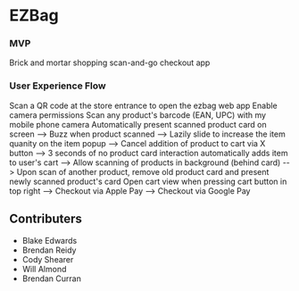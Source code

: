 # EZBag
### MVP 
Brick and mortar shopping scan-and-go checkout app

### User Experience Flow
Scan a QR code at the store entrance to open the ezbag web app
Enable camera permissions
Scan any product's barcode (EAN, UPC) with my mobile phone camera
Automatically present scanned product card on screen
  --> Buzz when product scanned 
  --> Lazily slide to increase the item quanity on the item popup
  --> Cancel addition of product to cart via X button
  --> 3 seconds of no product card interaction automatically adds item to user's cart
  --> Allow scanning of products in background (behind card)
  --> Upon scan of another product, remove old product card and present newly scanned product's card
Open cart view when pressing cart button in top right
  --> Checkout via Apple Pay
  --> Checkout via Google Pay

## Contributers
- Blake Edwards
- Brendan Reidy
- Cody Shearer
- Will Almond
- Brendan Curran


